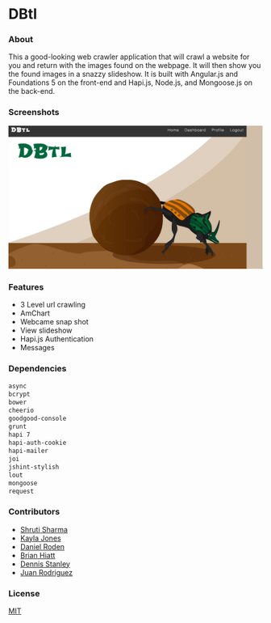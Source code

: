 DBtl
====


### About

This a good-looking web crawler application that will crawl a website for you and return with the images found on the webpage. It will then show you the found images in a snazzy slideshow. It is built with Angular.js and Foundations 5 on the front-end and Hapi.js, Node.js, and Mongoose.js on the back-end.

### Screenshots
![Image1](https://raw.githubusercontent.com/shrutijalewar/DBtl/master/docs/screenshots/one.png)

### Features

- 3 Level url crawling 
- AmChart 
- Webcame snap shot
- View slideshow
- Hapi.js Authentication
- Messages

### Dependencies

```
async
bcrypt
bower
cheerio
goodgood-console
grunt
hapi 7
hapi-auth-cookie
hapi-mailer
joi
jshint-stylish
lout
mongoose
request
```

### Contributors
 
- [Shruti Sharma](github.com/shrutijalewar)
- [Kayla Jones](github.com/kaylalynjones)
- [Daniel Roden](https://github.com/DSRoden)
- [Brian Hiatt](https://github.com/bchiatt/)
- [Dennis Stanley](github.com/tdsjr82)
- [Juan Rodriguez](github.com/jjsub)

### License
[MIT](LICENSE)
